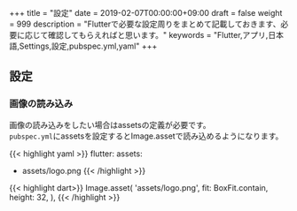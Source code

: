 +++
title = "設定"
date = 2019-02-07T00:00:00+09:00
draft = false
weight = 999
description = "Flutterで必要な設定周りをまとめて記載しておきます、必要に応じて確認してもらえればと思います。"
keywords = "Flutter,アプリ,日本語,Settings,設定,pubspec.yml,yaml"
+++

## 設定


### 画像の読み込み

画像の読み込みをしたい場合はassetsの定義が必要です。   
``pubspec.yml``にassetsを設定するとImage.assetで読み込めるようになります。

{{< highlight yaml >}}
flutter:
  assets:
  - assets/logo.png
{{< /highlight >}}

{{< highlight dart>}}
Image.asset(
    'assets/logo.png',
    fit: BoxFit.contain,
    height: 32,
),
{{< /highlight >}}
